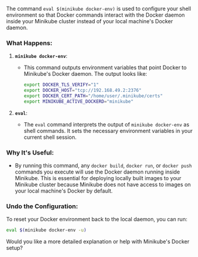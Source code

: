 The command `eval $(minikube docker-env)` is used to configure your shell environment so that Docker commands interact with the Docker daemon inside your Minikube cluster instead of your local machine's Docker daemon.

### What Happens:
1. **`minikube docker-env`**:
    - This command outputs environment variables that point Docker to Minikube's Docker daemon. The output looks like:
      ```bash
      export DOCKER_TLS_VERIFY="1"
      export DOCKER_HOST="tcp://192.168.49.2:2376"
      export DOCKER_CERT_PATH="/home/user/.minikube/certs"
      export MINIKUBE_ACTIVE_DOCKERD="minikube"
      ```

2. **`eval`**:
    - The `eval` command interprets the output of `minikube docker-env` as shell commands. It sets the necessary environment variables in your current shell session.

### Why It's Useful:
- By running this command, any `docker build`, `docker run`, or `docker push` commands you execute will use the Docker daemon running inside Minikube. This is essential for deploying locally built images to your Minikube cluster because Minikube does not have access to images on your local machine's Docker by default.

### Undo the Configuration:
To reset your Docker environment back to the local daemon, you can run:
```bash
eval $(minikube docker-env -u)
```

Would you like a more detailed explanation or help with Minikube's Docker setup?